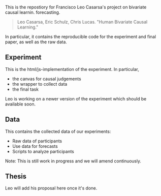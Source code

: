 This is the repostiory for Francisco Leo Casarsa's project on bivariate causal learnin.
forecasting.

> Leo Casarsa, Eric Schulz, Chris Lucas.
> "Human Bivariate Causal Learning." 

In particular, it contains the reproducible code for the experiment and final paper, as well as the raw data. 

## Experiment

This is the html/js-implementation of the experiment. In particular,

- the canvas for causal judgements
- the wrapper to collect data
- the final task

Leo is working on a newer version of the experiment which should be available soon.


## Data

This contains the collected data of our experiments:

- Raw data of participants
- Use data for forecasts
- Scripts to analyze participants

Note: This is still work in progress and we will amend continuously.


## Thesis

Leo will add his proposal here once it's done. 
